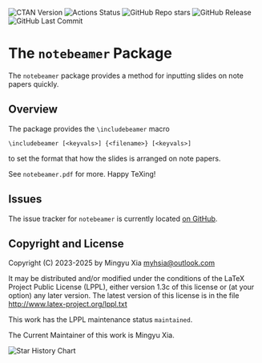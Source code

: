 <p align = "left">

<img alt = "CTAN Version"       src = "https://img.shields.io/ctan/v/notebeamer"                                    >
<img alt = "Actions Status"     src = "https://github.com/myhsia/notebeamer/workflows/Automated%20testing/badge.svg">
<img alt = "GitHub Repo stars"  src = "https://img.shields.io/github/stars/myhsia/notebeamer"                       >
<img alt = "GitHub Release"     src = "https://img.shields.io/github/v/release/myhsia/notebeamer"                   >
<img alt = "GitHub Last Commit" src = "https://img.shields.io/github/last-commit/myhsia/notebeamer"                 >

</p>

The `notebeamer` Package
========================

The `notebeamer` package provides a method for inputting slides on note
papers quickly.

Overview
--------

The package provides the `\includebeamer` macro

    \includebeamer [<keyvals>] {<filename>} [<keyvals>]

to set the format that how the slides is arranged on note papers.

See `notebeamer.pdf` for more. Happy TeXing!

Issues
------

The issue tracker for `notebeamer` is currently located
[on GitHub](https://github.com/myhsia/notebeamer/issues).

Copyright and License
---------------------

  Copyright (C) 2023-2025 by Mingyu Xia <myhsia@outlook.com>

  It may be distributed and/or modified under the conditions of the
  LaTeX Project Public License (LPPL), either version 1.3c of this
  license or (at your option) any later version. The latest version
  of this license is in the file <http://www.latex-project.org/lppl.txt>

  This work has the LPPL maintenance status `maintained`.

  The Current Maintainer of this work is Mingyu Xia.

<picture>
  <source
    media  = "(prefers-color-scheme: dark)"
    srcset = "https://api.star-history.com/svg?repos=myhsia/notebeamer&type=Date&theme=dark"
  />
  <source
    media  = "(prefers-color-scheme: light)"
    srcset = "https://api.star-history.com/svg?repos=myhsia/notebeamer&type=Date"
  />
  <img
    alt = "Star History Chart"
    src = "https://api.star-history.com/svg?repos=myhsia/notebeamer&type=Date"
  />
</picture>
